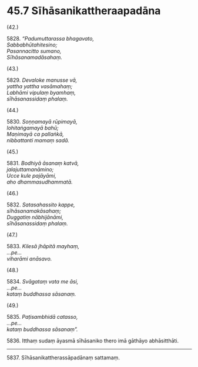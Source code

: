 

# 45.7 Sīhāsanikattheraapadāna



(42.)

5828\. _“Padumuttarassa bhagavato,_  
_Sabbabhūtahitesino;_  
_Pasannacitto sumano,_  
_Sīhāsanamadāsahaṃ._  


(43.)

5829\. _Devaloke manusse vā,_  
_yattha yattha vasāmahaṃ;_  
_Labhāmi vipulaṃ byamhaṃ,_  
_sīhāsanassidaṃ phalaṃ._  


(44.)

5830\. _Soṇṇamayā rūpimayā,_  
_lohitaṅgamayā bahū;_  
_Maṇimayā ca pallaṅkā,_  
_nibbattanti mamaṃ sadā._  


(45.)

5831\. _Bodhiyā āsanaṃ katvā,_  
_jalajuttamanāmino;_  
_Ucce kule pajāyāmi,_  
_aho dhammasudhammatā._  


(46.)

5832\. _Satasahassito kappe,_  
_sīhāsanamakāsahaṃ;_  
_Duggatiṃ nābhijānāmi,_  
_sīhāsanassidaṃ phalaṃ._  


(47.)

5833\. _Kilesā jhāpitā mayhaṃ,_  
_…pe…_  
_viharāmi anāsavo._  


(48.)

5834\. _Svāgataṃ vata me āsi,_  
_…pe…_  
_kataṃ buddhassa sāsanaṃ._  


(49.)

5835\. _Paṭisambhidā catasso,_  
_…pe…_  
_kataṃ buddhassa sāsanaṃ”._  


5836\. Itthaṃ sudaṃ āyasmā sīhāsaniko thero imā gāthāyo abhāsitthāti.

---

5837\. Sīhāsanikattherassāpadānaṃ sattamaṃ.





